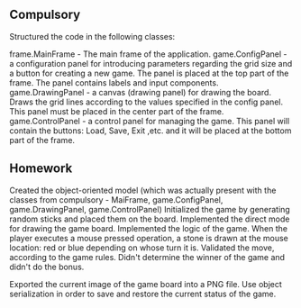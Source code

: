 ## Compulsory

Structured the code in the following classes:

frame.MainFrame - The main frame of the application.
game.ConfigPanel - a configuration panel for introducing parameters regarding the grid size and a button for creating a new game. The panel is placed at the top part of the frame. The panel contains labels and input components.
game.DrawingPanel - a canvas (drawing panel) for drawing the board. Draws the grid lines according to the values specified in the config panel. This panel must be placed in the center part of the frame.
game.ControlPanel - a control panel for managing the game. This panel will contain the buttons: Load, Save, Exit ,etc. and it will be placed at the bottom part of the frame.

## Homework

Created the object-oriented model (which was actually present with the classes from compulsory - MaiFrame, game.ConfigPanel, game.DrawingPanel, game.ControlPanel)
Initialized the game by generating random sticks and placed them on the board. Implemented the direct mode for drawing the game board.
Implemented the logic of the game. When the player executes a mouse pressed operation, a stone is drawn at the mouse location: red or blue depending on whose turn it is. Validated the move, according to the game rules. 
Didn't determine the winner of the game and didn't do the bonus.

Exported the current image of the game board into a PNG file.
Use object serialization in order to save and restore the current status of the game.